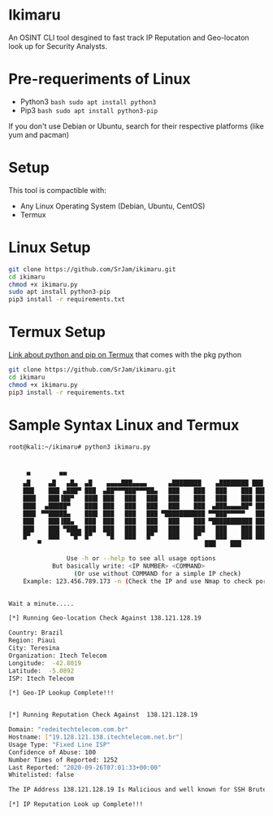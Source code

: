 # Ikimaru
An OSINT CLI tool desgined to fast track IP Reputation and Geo-locaton look up for Security Analysts.

# Pre-requeriments of Linux

* Python3 ```bash sudo apt install python3 ```
* Pip3 ```bash sudo apt install python3-pip ```

If you don't use Debian or Ubuntu, search for their respective platforms (like yum and pacman)

# Setup
This tool is compactible with:
* Any Linux Operating System (Debian, Ubuntu, CentOS)
* Termux

# Linux Setup
```bash
git clone https://github.com/SrJam/ikimaru.git
cd ikimaru
chmod +x ikimaru.py
sudo apt install python3-pip
pip3 install -r requirements.txt
```
# Termux Setup 

[Link about python and pip on Termux](https://wiki.termux.com/wiki/Python) that comes with the pkg python

```bash
git clone https://github.com/SrJam/ikimaru.git
cd ikimaru
chmod +x ikimaru.py
pip3 install -r requirements.txt
```
# Sample Syntax Linux and Termux
```bash
root@kali:~/ikimaru# python3 ikimaru.py



	 ▀		  ▀▀
	▄█     ▄█   ▄█▄  ▄█    ▄▄▄▄███▄▄▄▄      ▄████████    ▄████████ ███    █▄  
	███    ███ ▄███▀ ███  ▄██▀▀▀███▀▀▀██▄   ███    ███   ███    ███ ███    ███ 
	███▌   ███▐██▀   ███▌ ███   ███   ███   ███    ███   ███    ███ ███    ███ 
	███▌  ▄█████▀    ███▌ ███   ███   ███   ███    ███  ▄███▄▄▄▄██▀ ███    ███ 
	███▌ ▀▀█████▄    ███▌ ███   ███   ███ ▀███████████ ▀▀███▀▀▀▀▀   ███    ███ 
	███    ███▐██▄   ███  ███   ███   ███   ███    ███ ▀███████████ ███    ███ 
	███    ███ ▀███▄ ███  ███   ███   ███   ███    ███   ███    ███ ███    ███ 
	█▀     ███   ▀█▀ █▀    ▀█   ███   █▀    ███    █▀    ███    ███ ████████▀  
		▀                                             ███    ███            

		        Use -h or --help to see all usage options
			But basically write: <IP NUMBER> <COMMAND> 
	              (Or use without COMMAND for a simple IP check)
	Example: 123.456.789.173 -n (Check the IP and use Nmap to check ports)
													

Wait a minute.....

[*] Running Geo-location Check Against 138.121.128.19

Country: Brazil
Region: Piaui
City: Teresina
Organization: Itech Telecom
Longitude:  -42.8019
Latitude:  -5.0892
ISP: Itech Telecom

[*] Geo-IP Lookup Complete!!!


[*] Running Reputation Check Against  138.121.128.19

Domain: "redeitechtelecom.com.br"
Hostname: ["19.128.121.138.itechtelecom.net.br"]
Usage Type: "Fixed Line ISP"
Confidence of Abuse: 100
Number Times of Reported: 1252
Last Reported: "2020-09-26T07:01:33+00:00"
Whitelisted: false

The IP Address 138.121.128.19 Is Malicious and well known for SSH Bruteforce Attacks

[*] IP Reputation Look up Complete!!!

```